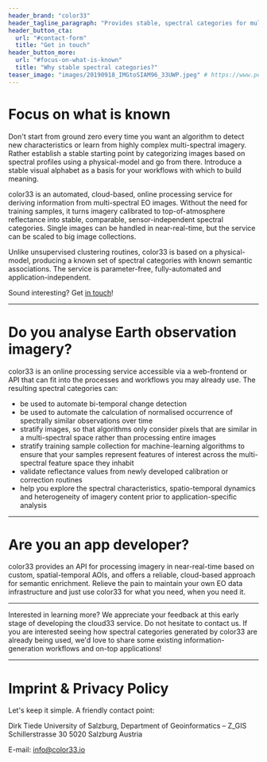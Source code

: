 ```yaml
---
header_brand: "color33"
header_tagline_paragraph: "Provides stable, spectral categories for multi-spectral Earth observation imagery analysis and applications. Automatically transforms imagery from multiple sensors into comparable, actionable, stable spectral categories in near-real-time. We give you a visual alphabet, you build the vocabulary."
header_button_cta:
  url: "#contact-form"
  title: "Get in touch"
header_button_more:
  url: "#focus-on-what-is-known"
  title: "Why stable spectral categories?"
teaser_image: "images/20190918_IMGtoSIAM96_33UWP.jpeg" # https://www.pexels.com/search/product%20testing/
---
```


# Focus on what is known

Don't start from ground zero every time you want an algorithm to detect new characteristics or learn from highly complex multi-spectral imagery. Rather establish a stable starting point by categorizing images based on spectral profiles using a physical-model and go from there. Introduce a stable visual alphabet as a basis for your workflows with which to build meaning.

color33 is an automated, cloud-based, online processing service for deriving information from multi-spectral EO images. Without the need for training samples, it turns imagery calibrated to top-of-atmosphere reflectance into stable, comparable, sensor-independent spectral categories. Single images can be handled in near-real-time, but the service can be scaled to big image collections.

Unlike unsupervised clustering routines, color33 is based on a physical-model, producing a known set of spectral categories with known semantic associations. The service is parameter-free, fully-automated and application-independent.

Sound interesting? Get [in touch](#contact-form)!

---

# Do you analyse Earth observation imagery?

color33 is an online processing service accessible via a web-frontend or API that can fit into the processes and workflows you may already use. The resulting spectral categories can:

- be used to automate bi-temporal change detection
- be used to automate the calculation of normalised occurrence of spectrally similar observations over time
- stratify images, so that algorithms only consider pixels that are similar in a multi-spectral space rather than processing entire images
- stratify training sample collection for machine-learning algorithms to ensure that your samples represent features of interest across the multi-spectral feature space they inhabit
- validate reflectance values from newly developed calibration or correction routines
- help you explore the spectral characteristics, spatio-temporal dynamics and heterogeneity of imagery content prior to application-specific analysis

---

# Are you an app developer?

color33 provides an API for processing imagery in near-real-time based on custom, spatial-temporal AOIs, and offers a reliable, cloud-based approach for semantic enrichment. Relieve the pain to maintain your own EO data infrastructure and just use color33 for what you need, when you need it.


---


Interested in learning more? We appreciate your feedback at this early stage of developing the cloud33 service. Do not hesitate to contact us. If you are interested seeing how spectral categories generated by color33 are already being used, we'd love to share some existing information-generation workflows and on-top applications!

---

# Imprint & Privacy Policy

Let's keep it simple. A friendly contact point:

Dirk Tiede
University of Salzburg, Department of Geoinformatics – Z_GIS
Schillerstrasse 30
5020 Salzburg
Austria

E-mail: info@color33.io


